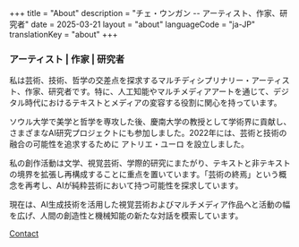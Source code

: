 +++
title = "About"
description = "チェ・ウンガン -- アーティスト、作家、研究者"
date = 2025-03-21
layout = "about"
languageCode = "ja-JP"
translationKey = "about"
+++

### アーティスト | 作家 | 研究者

私は芸術、技術、哲学の交差点を探求するマルチディシプリナリー・アーティスト、作家、研究者です。特に、人工知能やマルチメディアアートを通じて、デジタル時代におけるテキストとメディアの変容する役割に関心を持っています。

ソウル大学で美学と哲学を専攻した後、慶南大学の教授として学術界に貢献し、さまざまなAI研究プロジェクトにも参加しました。2022年には、芸術と技術の融合の可能性を追求するために アトリエ・ユーロ を設立しました。

私の創作活動は文学、視覚芸術、学際的研究にまたがり、テキストと非テキストの境界を拡張し再構成することに重点を置いています。「芸術の終焉」という概念を再考し、AIが純粋芸術において持つ可能性を探求しています。

現在は、AI生成技術を活用した視覚芸術およびマルチメディア作品へと活動の幅を広げ、人間の創造性と機械知能の新たな対話を模索しています。

<a href="https://contact.eunkwangchoi.com/ja" target="_blank" onclick="var width = 1200; var height = 800; var left = (screen.width - width) / 2; var top = (screen.height - height) / 2; if (screen.width > 768) { window.open(this.href, '_blank', 'width=' + width + ',height=' + height + ',top=' + top + ',left=' + left); } else { window.open(this.href, '_blank'); } return false;">
    Contact
</a>